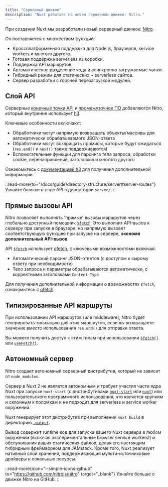 ```yaml
---
title: "Серверный движок"
description: "Nuxt работает на новом серверном движке: Nitro."
---
```


При создании Nuxt мы разработали новый серверный движок: [Nitro](https://nitro.build/).

Он поставляется с множеством функций:

- Кроссплатформенная поддержка для Node.js, браузеров, service workers и многого другого.
- Готовая поддержка serverless из коробки.
- Поддержка API маршрутов.
- Автоматическое разделение кода и асинхронно загружаемые чанки.
- Гибридный режим для статических + serverless сайтов.
- Сервер разработки с горячей перезагрузкой модулей.

## Слой API

Серверные [конечные точки API](/docs/guide/directory-structure/server#api-routes) и [промежуточное ПО](/docs/guide/directory-structure/server#server-middleware) добавляются Nitro, который внутренне использует [h3](https://github.com/h3js/h3).

Ключевые особенности включают:

- Обработчики могут напрямую возвращать объекты/массивы для автоматически обрабатываемого JSON-ответа
- Обработчики могут возвращать промисы, которые будут ожидаться (`res.end()` и `next()` также поддерживаются)
- Вспомогательные функции для парсинга тела запроса, обработки cookie, перенаправлений, заголовков и многого другого

Ознакомьтесь с [документацией h3](https://github.com/h3js/h3) для получения дополнительной информации.

::read-more{to="/docs/guide/directory-structure/server#server-routes"}
Узнайте больше о слое API в директории `server/`.
::

## Прямые вызовы API

Nitro позволяет выполнять 'прямые' вызовы маршрутов через глобально доступный помощник [`$fetch`](/docs/api/utils/dollarfetch). Это выполнит API-вызов к серверу при запуске в браузере, но напрямую вызовет соответствующую функцию при запуске на сервере, **экономя дополнительный API-вызов**.

API [`$fetch`](/docs/api/utils/dollarfetch) использует [ofetch](https://github.com/unjs/ofetch), с ключевыми возможностями включая:

- Автоматический парсинг JSON-ответов (с доступом к сырому ответу при необходимости)
- Тело запроса и параметры обрабатываются автоматически, с корректными заголовками `Content-Type`

Для получения дополнительной информации о возможностях `$fetch`, ознакомьтесь с [ofetch](https://github.com/unjs/ofetch).

## Типизированные API маршруты

При использовании API маршрутов (или middleware), Nitro будет генерировать типизацию для этих маршрутов, если вы возвращаете значение вместо использования `res.end()` для отправки ответа.

Вы можете получить доступ к этим типам при использовании [`$fetch()`](/docs/api/utils/dollarfetch) или [`useFetch()`](/docs/api/composables/use-fetch).

## Автономный сервер

Nitro создает автономный серверный дистрибутив, который не зависит от `node_modules`.

Сервер в Nuxt 2 не является автономным и требует участия части ядра Nuxt при запуске `nuxt start` (с дистрибутивами [`nuxt-start`](https://www.npmjs.com/package/nuxt-start) или [`nuxt`](https://www.npmjs.com/package/nuxt)) или пользовательского программного использования, что является хрупким и склонным к поломкам и не подходит для serverless и service worker окружений.

Nuxt генерирует этот дистрибутив при выполнении `nuxt build` в директорию [`.output`](/docs/guide/directory-structure/output).

Вывод содержит runtime код для запуска вашего Nuxt сервера в любом окружении (включая экспериментальные browser service workers!) и обслуживания ваших статических файлов, делая его настоящим гибридным фреймворком для JAMstack. Кроме того, Nuxt реализует нативный слой хранения, поддерживающий мульти-источниковые драйверы и локальные ресурсы.

::read-more{icon="i-simple-icons-github" to="https://github.com/nitrojs/nitro" target="_blank"}
Узнайте больше о движке Nitro на GitHub.
::